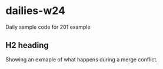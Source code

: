 # dailies-w24
Daily sample code for 201 example

## H2 heading
Showing an exmaple of what happens during a merge conflict.
